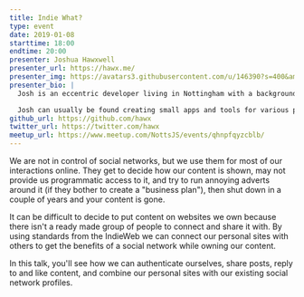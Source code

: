 ```yaml
---
title: Indie What?
type: event
date: 2019-01-08
starttime: 18:00
endtime: 20:00
presenter: Joshua Hawxwell
presenter_url: https://hawx.me/
presenter_img: https://avatars3.githubusercontent.com/u/146390?s=400&amp;v=4
presenter_bio: |
  Josh is an eccentric developer living in Nottingham with a background in mathematics and computing. He has a keen interest in many languages including JavaScript, Go, Elm and Ruby, but prefers to kick back with .NET in his day job.

  Josh can usually be found creating small apps and tools for various personal interests such as media controls and photography - he never fails to surprise his followers on [Flickr](https://www.flickr.com/photos/hawx-/).
github_url: https://github.com/hawx
twitter_url: https://twitter.com/hawx
meetup_url: https://www.meetup.com/NottsJS/events/qhnpfqyzcblb/
---
```


We are not in control of social networks, but we use them for most of our
interactions online. They get to decide how our content is shown, may not
provide us programmatic access to it, and try to run annoying adverts around it
(if they bother to create a "business plan"), then shut down in a couple of
years and your content is gone.

It can be difficult to decide to put content on websites we own because there
isn't a ready made group of people to connect and share it with. By using
standards from the IndieWeb we can connect our personal sites with others to get
the benefits of a social network while owning our content.

In this talk, you'll see how we can authenticate ourselves, share posts, reply
to and like content, and combine our personal sites with our existing social
network profiles.
